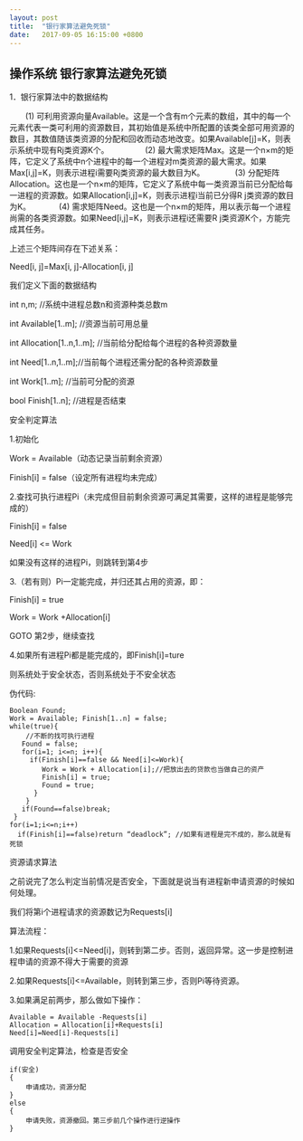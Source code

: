 ```yaml
---
layout: post
title:  "银行家算法避免死锁"
date:   2017-09-05 16:15:00 +0800
---
```

**操作系统 银行家算法避免死锁**
--------------

1．银行家算法中的数据结构

　　(1) 可利用资源向量Available。这是一个含有m个元素的数组，其中的每一个元素代表一类可利用的资源数目，其初始值是系统中所配置的该类全部可用资源的数目，其数值随该类资源的分配和回收而动态地改变。如果Available[j]=K，则表示系统中现有Rj类资源K个。
　　
　　(2) 最大需求矩阵Max。这是一个n×m的矩阵，它定义了系统中n个进程中的每一个进程对m类资源的最大需求。如果Max[i,j]=K，则表示进程i需要Rj类资源的最大数目为K。
　　
　 (3) 分配矩阵Allocation。这也是一个n×m的矩阵，它定义了系统中每一类资源当前已分配给每一进程的资源数。如果Allocation[i,j]=K，则表示进程i当前已分得R j类资源的数目为K。
　 
　　(4) 需求矩阵Need。这也是一个n×m的矩阵，用以表示每一个进程尚需的各类资源数。如果Need[i,j]=K，则表示进程i还需要R j类资源K个，方能完成其任务。

上述三个矩阵间存在下述关系：

Need[i, j]=Max[i, j]-Allocation[i, j]

我们定义下面的数据结构

int n,m; //系统中进程总数n和资源种类总数m

int Available[1..m]; //资源当前可用总量

int Allocation[1..n,1..m]; //当前给分配给每个进程的各种资源数量

int Need[1..n,1..m];//当前每个进程还需分配的各种资源数量

int Work[1..m]; //当前可分配的资源

bool Finish[1..n]; //进程是否结束

安全判定算法

1.初始化

Work = Available（动态记录当前剩余资源）

Finish[i] = false（设定所有进程均未完成）

2.查找可执行进程Pi（未完成但目前剩余资源可满足其需要，这样的进程是能够完成的）

Finish[i] = false 

Need[i] <= Work 

如果没有这样的进程Pi，则跳转到第4步

3.（若有则）Pi一定能完成，并归还其占用的资源，即：

Finish[i] = true  

Work = Work +Allocation[i]

GOTO 第2步，继续查找

4.如果所有进程Pi都是能完成的，即Finish[i]=ture

则系统处于安全状态，否则系统处于不安全状态

伪代码:
```
Boolean Found;
Work = Available; Finish[1..n] = false; 
while(true){
	//不断的找可执行进程
   Found = false;
   for(i=1; i<=n; i++){
	 if(Finish[i]==false && Need[i]<=Work){
		Work = Work + Allocation[i];//把放出去的贷款也当做自己的资产
		Finish[i] = true; 
		Found = true;
	  }
	}
   if(Found==false)break;
 }
for(i=1;i<=n;i++) 
  if(Finish[i]==false)return “deadlock”; //如果有进程是完不成的，那么就是有死锁
```

资源请求算法

之前说完了怎么判定当前情况是否安全，下面就是说当有进程新申请资源的时候如何处理。

我们将第i个进程请求的资源数记为Requests[i]

算法流程：

1.如果Requests[i]<=Need[i]，则转到第二步。否则，返回异常。这一步是控制进程申请的资源不得大于需要的资源

2.如果Requests[i]<=Available，则转到第三步，否则Pi等待资源。

3.如果满足前两步，那么做如下操作：
```
Available = Available -Requests[i]
Allocation = Allocation[i]+Requests[i]
Need[i]=Need[i]-Requests[i]
```
调用安全判定算法，检查是否安全

```
if(安全)
{
	申请成功，资源分配
}
else
{
	申请失败，资源撤回。第三步前几个操作进行逆操作
}
```

